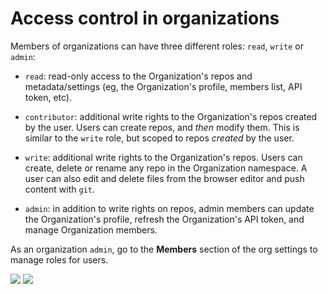 # Access control in organizations

Members of organizations can have three different roles: `read`, `write` or `admin`:

- `read`: read-only access to the Organization's repos and metadata/settings (eg, the Organization's profile, members list, API token, etc).

- `contributor`: additional write rights to the Organization's repos created by the user. Users can create repos, and _then_ modify them. This is similar to the `write` role, but scoped to repos _created_ by the user.

- `write`: additional write rights to the Organization's repos. Users can create, delete or rename any repo in the Organization namespace. A user can also edit and delete files from the browser editor and push content with `git`.

- `admin`: in addition to write rights on repos, admin members can update the Organization's profile, refresh the Organization's API token, and manage Organization members.

As an organization `admin`, go to the **Members** section of the org settings to manage roles for users.

<div class="flex justify-center">
<img class="block dark:hidden" src="https://huggingface.co/datasets/huggingface/documentation-images/resolve/main/hub/org-members-page.png"/>
<img class="hidden dark:block" src="https://huggingface.co/datasets/huggingface/documentation-images/resolve/main/hub/org-members-page-dark.png"/>
</div>
